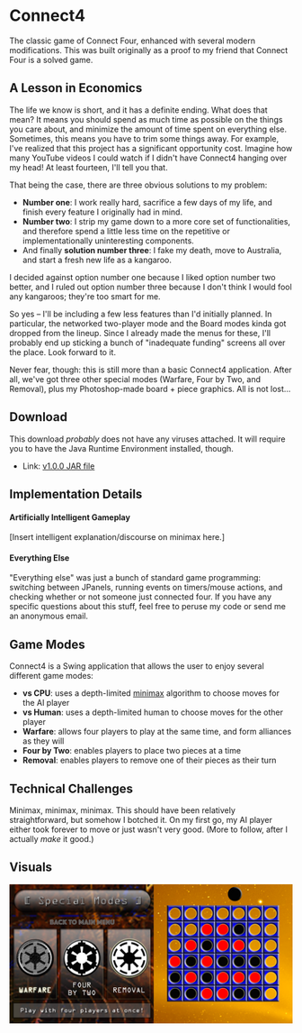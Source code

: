 # Connect4
The classic game of Connect Four, enhanced with several modern modifications. This was built originally as a proof to my friend that Connect Four is a solved game.

## A Lesson in Economics
The life we know is short, and it has a definite ending. What does that mean? It means you should spend as much time as possible on the things you care about, and minimize the amount of time spent on everything else. Sometimes, this means you have to trim some things away. For example, I've realized that this project has a significant opportunity cost. Imagine how many YouTube videos I could watch if I didn't have Connect4 hanging over my head! At least fourteen, I'll tell you that.

That being the case, there are three obvious solutions to my problem:

- **Number one**: I work really hard, sacrifice a few days of my life, and finish every feature I originally had in mind. 
- **Number two**: I strip my game down to a more core set of functionalities, and therefore spend a little less time on the repetitive or implementationally uninteresting components. 
- And finally **solution number three**: I fake my death, move to Australia, and start a fresh new life as a kangaroo.

I decided against option number one because I liked option number two better, and I ruled out option number three because I don't think I would fool any kangaroos; they're too smart for me.

So yes – I'll be including a few less features than I'd initially planned. In particular, the networked two-player mode and the Board modes kinda got dropped from the lineup. Since I already made the menus for these, I'll probably end up sticking a bunch of "inadequate funding" screens all over the place. Look forward to it.

Never fear, though: this is still more than a basic Connect4 application. After all, we've got three other special modes (Warfare, Four by Two, and Removal), plus my Photoshop-made board + piece graphics. All is not lost...

## Download
This download _probably_ does not have any viruses attached. It will require you to have the Java Runtime Environment installed, though.

- Link: [v1.0.0 JAR file](../master/dist/v1.0.0/Connect4_v1.0.0.jar?raw=true)

## Implementation Details
#### Artificially Intelligent Gameplay
[Insert intelligent explanation/discourse on minimax here.]

#### Everything Else
"Everything else" was just a bunch of standard game programming: switching between JPanels, running events on timers/mouse actions, and checking whether or not someone just connected four. If you have any specific questions about this stuff, feel free to peruse my code or send me an anonymous email.

## Game Modes
Connect4 is a Swing application that allows the user to enjoy several different game modes:

- **vs CPU**: uses a depth-limited [minimax](https://en.wikipedia.org/wiki/Minimax) algorithm to choose moves for the AI player
- **vs Human**: uses a depth-limited human to choose moves for the other player
- **Warfare**: allows four players to play at the same time, and form alliances as they will
- **Four by Two**: enables players to place two pieces at a time
- **Removal**: enables players to remove one of their pieces as their turn

## Technical Challenges
Minimax, minimax, minimax. This should have been relatively straightforward, but somehow I botched it. On my first go, my AI player either took forever to move or just wasn't very good. (More to follow, after I actually _make_ it good.)

## Visuals
![alt text](https://github.com/ohjay/Connect4/blob/master/demo_imgs/demo_img1.png "Gameplay screens")
